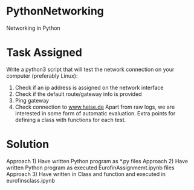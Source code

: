 # PythonNetworking
Networking in Python 

# Task Assigned
Write a python3 script that will test the network connection on your computer (preferably Linux):
1) Check if an ip address is assigned on the network interface
2) Check if the default route/gateway info is provided
3) Ping gateway
4) Check connection to www.heise.de
Apart from raw logs, we are interested in some form of automatic evaluation. Extra points for defining a class with functions for each test.


# Solution
Approach 1) Have written Python program as *.py files
Approach 2) Have written Python program as executed EurofinAssignmemt.ipynb files
Approach 3) Have written in Class and function and executed in eurofinsclass.ipynb

